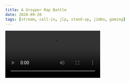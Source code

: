 ```yaml
---
title: A Groyper Rap Battle
date: 2020-09-20
tags: [stream, call-in, jlp, stand-up, jimbo, gaming]
---
```

<video class="js-player" playsinline controls data-poster="https://archive.org/download/shalit_archive/shalit_archive.thumbs/A%20Groyper%20Rap%20Battle%20-%20w_%20Special%20Guest%20LIVE%20in%20the%20%23ShalitStudio%20%28this%20weekend%29%20%26%20lets%20set%20my%20fkn%20fantasy%20teams-se7acxOGR_000930.jpg">
  <source src="https://archive.org/download/shalit_archive/A%20Groyper%20Rap%20Battle%20-%20w_%20Special%20Guest%20LIVE%20in%20the%20%23ShalitStudio%20%28this%20weekend%29%20%26%20lets%20set%20my%20fkn%20fantasy%20teams-se7acxOGR.ia.mp4" type="video/mp4" size="1080"/>
  <source src="https://archive.org/download/shalit_archive/Shalit/360P/A%20Groyper%20Rap%20Battle%20-%20w_%20Special%20Guest%20LIVE%20in%20the%20%23ShalitStudio%20%28this%20weekend%29%20%26%20lets%20set%20my%20fkn%20fantasy%20teams-se7acxOGR.mp4_360.mp4" type="video/mp4" size="360"/>
</video>
